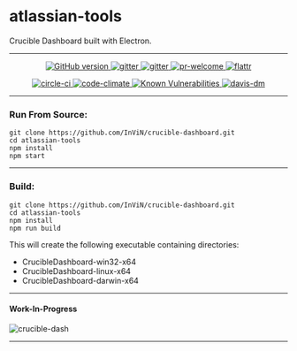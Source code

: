 # atlassian-tools
Crucible Dashboard built with Electron.

---

<p align="center">
 <a href="https://badge.fury.io/gh/InViN%2Fatlassian-tools">
  <img src="https://badge.fury.io/gh/InViN%2Fatlassian-tools.svg" alt="GitHub version" />
 </a>
 <a href="https://opensource.org/licenses/Apache-2.0">
  <img src="https://img.shields.io/badge/License-Apache%202.0-blue.svg" alt="gitter" />
 </a>
 <a href="https://gitter.im/atlassian-tools">
  <img src="https://badges.gitter.im/Join%20Chat.svg" alt="gitter" />
 </a>
 <a href="https://github.com/InViN/atlassian-tools">
  <img src="https://img.shields.io/badge/PRs-welcome-brightgreen.svg" alt="pr-welcome" />
 </a>
  <a href="https://flattr.com/submit/auto?user_id=1nv1n&url=https://github.com/InViN/atlassian-tools&title=atlassian-tools&language=javascript&tags=github&category=software">
  <img src="http://api.flattr.com/button/flattr-badge-large.png" alt="flattr" />
 </a>
</p>
<p align="center">
 <a href="https://circleci.com/gh/InViN/atlassian-tools">
  <img src="https://circleci.com/gh/InViN/atlassian-tools.svg?style=shield" alt="circle-ci" />
 </a>
 <a href="https://codeclimate.com/github/InViN/atlassian-tools/maintainability">
  <img src="https://api.codeclimate.com/v1/badges/e6bc57ed3fbab9c600f1/maintainability" alt="code-climate"/>
 </a>
 <a href="https://snyk.io/test/github/InViN/atlassian-tools">
  <img src="https://snyk.io/test/github/InViN/atlassian-tools/badge.svg" alt="Known Vulnerabilities" data-canonical-src="https://snyk.io/test/github/InViN/atlassian-tools" style="max-width:100%;" />
 </a>
 <a href="https://david-dm.org/InViN/atlassian-tools">
  <img src="https://david-dm.org/InViN/atlassian-tools.svg" alt="davis-dm" />
 </a>
</p>

---

### Run From Source:
```
git clone https://github.com/InViN/crucible-dashboard.git
cd atlassian-tools
npm install
npm start
```

---

### Build:
```
git clone https://github.com/InViN/crucible-dashboard.git
cd atlassian-tools
npm install
npm run build
```
This will create the following executable containing directories:
 - CrucibleDashboard-win32-x64
 - CrucibleDashboard-linux-x64
 - CrucibleDashboard-darwin-x64

---

#### Work-In-Progress
![crucible-dash](https://i.imgur.com/fQK6hCr.gif)

---
